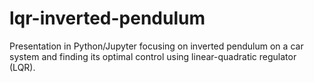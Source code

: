 # lqr-inverted-pendulum
Presentation in Python/Jupyter focusing on inverted pendulum on a car system and finding its optimal control using linear-quadratic regulator (LQR). 
